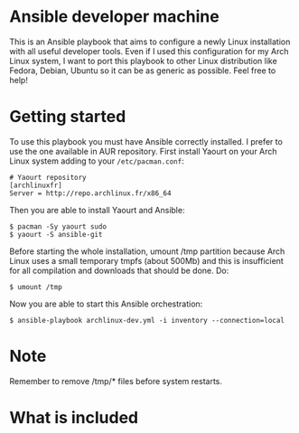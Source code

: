 Ansible developer machine
=========================
This is an Ansible playbook that aims to configure a newly Linux installation with all useful developer tools.
Even if I used this configuration for my Arch Linux system, I want to port this playbook to other Linux distribution like Fedora, Debian, Ubuntu so it can be as generic as possible. Feel free to help!

Getting started
===============
To use this playbook you must have Ansible correctly installed. I prefer to use the one available in AUR repository. First install Yaourt on your Arch Linux system adding to your `/etc/pacman.conf`:

	# Yaourt repository
	[archlinuxfr]
	Server = http://repo.archlinux.fr/x86_64

Then you are able to install Yaourt and Ansible:

	$ pacman -Sy yaourt sudo
	$ yaourt -S ansible-git
	
Before starting the whole installation, umount /tmp partition because Arch Linux uses a small temporary tmpfs (about 500Mb) and this is insufficient for all compilation and downloads that should be done. Do:
	
	$ umount /tmp

Now you are able to start this Ansible orchestration:
	
	$ ansible-playbook archlinux-dev.yml -i inventory --connection=local

Note
====
Remember to remove /tmp/* files before system restarts.

What is included
================